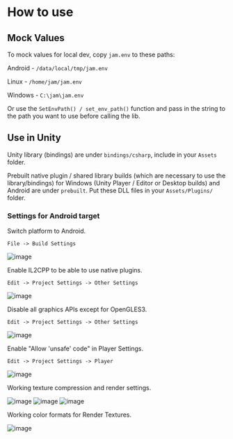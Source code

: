 # How to use
## Mock Values
To mock values for local dev, copy `jam.env` to these paths:

Android - `/data/local/tmp/jam.env`

Linux - `/home/jam/jam.env`

Windows - `C:\jam\jam.env`

Or use the `SetEnvPath() / set_env_path()` function and pass in the string to the path you want to use before calling the lib.  

## Use in Unity
Unity library (bindings) are under `bindings/csharp`, include in your `Assets` folder.

Prebuilt native plugin / shared library builds (which are necessary to use the library/bindings) for Windows (Unity Player / Editor or Desktop builds) and Android are under `prebuilt`. Put these DLL files in your `Assets/Plugins/` folder.

### Settings for Android target
Switch platform to Android.

`File -> Build Settings`

![image](https://user-images.githubusercontent.com/16667416/191871681-e55dd10c-d57f-4fdf-9f7f-a18cb31938f3.png)

Enable IL2CPP to be able to use native plugins. 

`Edit -> Project Settings -> Other Settings`

![image](https://user-images.githubusercontent.com/16667416/191871355-a84f6d81-8382-484f-917c-17e5f5612006.png)

Disable all graphics APIs except for OpenGLES3.

`Edit -> Project Settings -> Other Settings`

![image](https://user-images.githubusercontent.com/16667416/191871257-60ac191b-d322-4651-adfe-43f7219b54f1.png)

Enable "Allow 'unsafe' code" in Player Settings.

`Edit -> Project Settings -> Player`

![image](https://user-images.githubusercontent.com/16667416/199634818-a7558b7a-812a-43e7-9274-ced0d6eef402.png)

Working texture compression and render settings.

![image](https://user-images.githubusercontent.com/16667416/202042875-5f81dbe4-a877-41b9-a4e0-6bdcacf1926a.png)
![image](https://user-images.githubusercontent.com/16667416/202043068-8f1182cb-f8ca-4246-9ba7-ee673ed47fd5.png)
![image](https://user-images.githubusercontent.com/16667416/202043183-c76b80ab-8b80-413d-97dd-56d99a115bef.png)

Working color formats for Render Textures.

![image](https://user-images.githubusercontent.com/16667416/202043291-c029235c-022c-4882-8d12-d314769da493.png)

